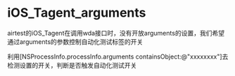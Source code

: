 # iOS_Tagent_arguments
airtest的iOS_Tagent在调用wda接口时，没有开放arguments的设置，我们希望通过arguments的参数控制自动化测试标签的开关

利用[NSProcessInfo.processInfo.arguments containsObject:@"xxxxxxxx"]去检测设置的开关，判断是否触发自动化测试开关
